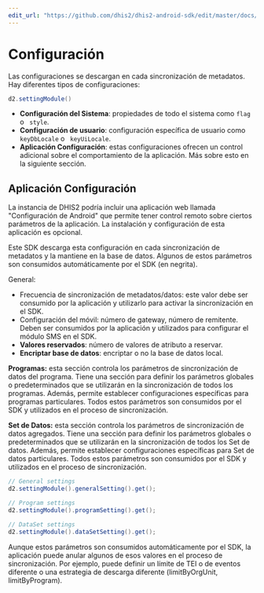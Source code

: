 ```yaml
---
edit_url: "https://github.com/dhis2/dhis2-android-sdk/edit/master/docs/content/developer/settings.md" 
---
```

# Configuración

<!--DHIS2-SECTION-ID:settings-->

Las configuraciones se descargan en cada sincronización de metadatos. Hay diferentes tipos de configuraciones:

```java
d2.settingModule()
```

- **Configuración del Sistema**: propiedades de todo el sistema como `flag` o ` style`.
- **Configuración de usuario**: configuración específica de usuario como `keyDbLocale` o ` keyUiLocale`.
- **Aplicación Configuración**: estas configuraciones ofrecen un control adicional sobre el comportamiento de la aplicación. Más sobre esto en la siguiente sección.



## Aplicación Configuración

<!--DHIS2-SECTION-ID:settings_app-->

La instancia de DHIS2 podría incluir una aplicación web llamada "Configuración de Android" que permite tener control remoto sobre ciertos parámetros de la aplicación. La instalación y configuración de esta aplicación es opcional.

Este SDK descarga esta configuración en cada sincronización de metadatos y la mantiene en la base de datos. Algunos de estos parámetros son consumidos automáticamente por el SDK (en negrita).

General:

- Frecuencia de sincronización de metadatos/datos: este valor debe ser consumido por la aplicación y utilizarlo para activar la sincronización en el SDK.
- Configuración del móvil: número de gateway, número de remitente. Deben ser consumidos por la aplicación y utilizados para configurar el módulo SMS en el SDK.
- **Valores reservados**: número de valores de atributo a reservar.
- **Encriptar base de datos**: encriptar o no la base de datos local.

**Programas:** esta sección controla los parámetros de sincronización de datos del programa. Tiene una sección para definir los parámetros globales o predeterminados que se utilizarán en la sincronización de todos los programas. Además, permite establecer configuraciones específicas para programas particulares. Todos estos parámetros son consumidos por el SDK y utilizados en el proceso de sincronización.

**Set de Datos:** esta sección controla los parámetros de sincronización de datos agregados. Tiene una sección para definir los parámetros globales o predeterminados que se utilizarán en la sincronización de todos los Set de datos. Además, permite establecer configuraciones específicas para Set de datos particulares. Todos estos parámetros son consumidos por el SDK y utilizados en el proceso de sincronización.

```java
// General settings
d2.settingModule().generalSetting().get();

// Program settings
d2.settingModule().programSetting().get();

// DataSet settings
d2.settingModule().dataSetSetting().get();
```

Aunque estos parámetros son consumidos automáticamente por el SDK, la aplicación puede anular algunos de esos valores en el proceso de sincronización. Por ejemplo, puede definir un límite de TEI o de eventos diferente o una estrategia de descarga diferente (limitByOrgUnit, limitByProgram).

